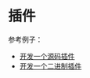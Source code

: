 # 插件

参考例子：  


* [开发一个源码插件](https://github.com/GoAdminGroup/go-admin/blob/master/plugins/example/example.go)
* [开发一个二进制插件](https://github.com/GoAdminGroup/go-admin/blob/master/plugins/example/go_plugin/main.go)

